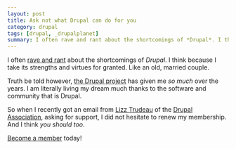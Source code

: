 ```yaml
---
layout: post
title: Ask not what Drupal can do for you
category: drupal
tags: [drupal, _drupalplanet]
summary: I often rave and rant about the shortcomings of *Drupal*. I think because I take its strengths and virtues for granted. Like an old, married couple. Truth be told however, the Drupal project has given me *so much* over the years.
---
```

I often [rave and rant](https://twitter.com/tobiassjosten) about the shortcomings of *Drupal*. I think because I take its strengths and virtues for granted. Like an old, married couple.

Truth be told however, [the Drupal project](/drupal) has given me *so much* over the years. I am literally living my dream much thanks to the software and community that is Drupal.

So when I recently got an email from [Lizz Trudeau](https://association.drupal.org/user/52049) of the [Drupal Association](https://association.drupal.org/), asking for support, I did not hesitate to renew my membership. And I think *you should too*.

[Become a member](https://association.drupal.org/membership) today!

